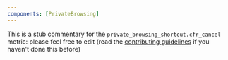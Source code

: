 ```yaml
---
components: [PrivateBrowsing]
---
```


This is a stub commentary for the `private_browsing_shortcut.cfr_cancel` metric: please feel free to edit (read the
[contributing guidelines](https://github.com/mozilla/glean-annotations/blob/main/CONTRIBUTING.md)
if you haven't done this before)
